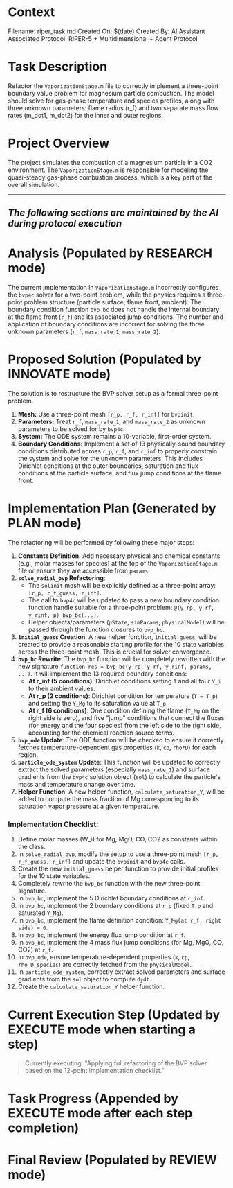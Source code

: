 # Context
Filename: riper_task.md
Created On: $(date)
Created By: AI Assistant
Associated Protocol: RIPER-5 + Multidimensional + Agent Protocol

# Task Description
Refactor the `VaporizationStage.m` file to correctly implement a three-point boundary value problem for magnesium particle combustion. The model should solve for gas-phase temperature and species profiles, along with three unknown parameters: flame radius (r_f) and two separate mass flow rates (m_dot1, m_dot2) for the inner and outer regions.

# Project Overview
The project simulates the combustion of a magnesium particle in a CO2 environment. The `VaporizationStage.m` is responsible for modeling the quasi-steady gas-phase combustion process, which is a key part of the overall simulation.

---
*The following sections are maintained by the AI during protocol execution*
---

# Analysis (Populated by RESEARCH mode)
The current implementation in `VaporizationStage.m` incorrectly configures the `bvp4c` solver for a two-point problem, while the physics requires a three-point problem structure (particle surface, flame front, ambient). The boundary condition function `bvp_bc` does not handle the internal boundary at the flame front (`r_f`) and its associated jump conditions. The number and application of boundary conditions are incorrect for solving the three unknown parameters (`r_f`, `mass_rate_1`, `mass_rate_2`).

# Proposed Solution (Populated by INNOVATE mode)
The solution is to restructure the BVP solver setup as a formal three-point problem.
1.  **Mesh:** Use a three-point mesh `[r_p, r_f, r_inf]` for `bvpinit`.
2.  **Parameters:** Treat `r_f`, `mass_rate_1`, and `mass_rate_2` as unknown parameters to be solved for by `bvp4c`.
3.  **System:** The ODE system remains a 10-variable, first-order system.
4.  **Boundary Conditions:** Implement a set of 13 physically-sound boundary conditions distributed across `r_p`, `r_f`, and `r_inf` to properly constrain the system and solve for the unknown parameters. This includes Dirichlet conditions at the outer boundaries, saturation and flux conditions at the particle surface, and flux jump conditions at the flame front.

# Implementation Plan (Generated by PLAN mode)
The refactoring will be performed by following these major steps:

1.  **Constants Definition**: Add necessary physical and chemical constants (e.g., molar masses for species) at the top of the `VaporizationStage.m` file or ensure they are accessible from `params`.
2.  **`solve_radial_bvp` Refactoring**:
    *   The `solinit` mesh will be explicitly defined as a three-point array: `[r_p, r_f_guess, r_inf]`.
    *   The call to `bvp4c` will be updated to pass a new boundary condition function handle suitable for a three-point problem: `@(y_rp, y_rf, y_rinf, p) bvp_bc(...)`.
    *   Helper objects/parameters (`pState`, `simParams`, `physicalModel`) will be passed through the function closures to `bvp_bc`.
3.  **`initial_guess` Creation**: A new helper function, `initial_guess`, will be created to provide a reasonable starting profile for the 10 state variables across the three-point mesh. This is crucial for solver convergence.
4.  **`bvp_bc` Rewrite**: The `bvp_bc` function will be completely rewritten with the new signature `function res = bvp_bc(y_rp, y_rf, y_rinf, params, ...)`. It will implement the 13 required boundary conditions:
    *   **At r_inf (5 conditions)**: Dirichlet conditions setting `T` and all four `Y_i` to their ambient values.
    *   **At r_p (2 conditions)**: Dirichlet condition for temperature (`T = T_p`) and setting the `Y_Mg` to its saturation value at `T_p`.
    *   **At r_f (6 conditions)**: One condition defining the flame (`Y_Mg` on the right side is zero), and five "jump" conditions that connect the fluxes (for energy and the four species) from the left side to the right side, accounting for the chemical reaction source terms.
5.  **`bvp_ode` Update**: The ODE function will be checked to ensure it correctly fetches temperature-dependent gas properties (`k`, `cp`, `rho*D`) for each region.
6.  **`particle_ode_system` Update**: This function will be updated to correctly extract the solved parameters (especially `mass_rate_1`) and surface gradients from the `bvp4c` solution object (`sol`) to calculate the particle's mass and temperature change over time.
7.  **Helper Function**: A new helper function, `calculate_saturation_Y`, will be added to compute the mass fraction of Mg corresponding to its saturation vapor pressure at a given temperature.

### Implementation Checklist:
1.  Define molar masses (W_i) for Mg, MgO, CO, CO2 as constants within the class.
2.  In `solve_radial_bvp`, modify the setup to use a three-point mesh `[r_p, r_f_guess, r_inf]` and update the `bvpinit` and `bvp4c` calls.
3.  Create the new `initial_guess` helper function to provide initial profiles for the 10 state variables.
4.  Completely rewrite the `bvp_bc` function with the new three-point signature.
5.  In `bvp_bc`, implement the 5 Dirichlet boundary conditions at `r_inf`.
6.  In `bvp_bc`, implement the 2 boundary conditions at `r_p` (fixed `T_p` and saturated `Y_Mg`).
7.  In `bvp_bc`, implement the flame definition condition: `Y_Mg(at r_f, right side) = 0`.
8.  In `bvp_bc`, implement the energy flux jump condition at `r_f`.
9.  In `bvp_bc`, implement the 4 mass flux jump conditions (for Mg, MgO, CO, CO2) at `r_f`.
10. In `bvp_ode`, ensure temperature-dependent properties (`k`, `cp`, `rho_D_species`) are correctly fetched from the `physicalModel`.
11. In `particle_ode_system`, correctly extract solved parameters and surface gradients from the `sol` object to compute `dydt`.
12. Create the `calculate_saturation_Y` helper function.

# Current Execution Step (Updated by EXECUTE mode when starting a step)
> Currently executing: "Applying full refactoring of the BVP solver based on the 12-point implementation checklist."

# Task Progress (Appended by EXECUTE mode after each step completion)

# Final Review (Populated by REVIEW mode) 